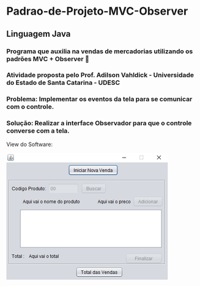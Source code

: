 # Padrao-de-Projeto-MVC-Observer
## Linguagem Java 

### Programa que auxilia na vendas de mercadorias utilizando os padrões MVC + Observer :beers:
### Atividade proposta pelo Prof. Adilson Vahldick - Universidade do Estado de Santa Catarina - UDESC

### Problema: Implementar os eventos da tela para se comunicar com o controle.
### Solução: Realizar a interface Observador para que o controle converse com a tela.

View do Software:

![View do software](https://github.com/camimassaneiro/Padrao-de-Projeto-MVC-Observer/blob/master/tela%20venda.PNG)
